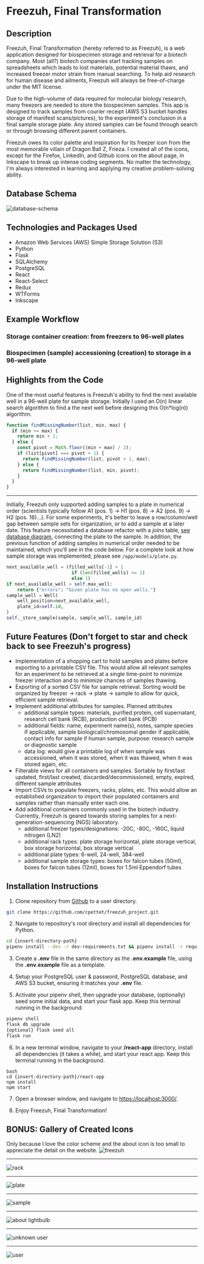 # Freezuh, Final Transformation

## Description
Freezuh, Final Transformation (hereby referred to as Freezuh), is a web application designed for biospecimen storage and retrieval for a biotech company. Most (all?) biotech companies start tracking samples on spreadsheets which leads to lost materials, potential material thaws, and increased freezer motor strain from manual searching. To help aid research for human disease and ailments, Freezuh will always be free-of-charge under the MIT license.

Due to the high-volume of data required for molecular biology research, many freezers are needed to store the biospecimen samples. This app is designed to track samples from courier receipt (AWS S3 bucket handles storage of manifest scans/pictures), to the experiment's conclusion in a final sample storage plate. Any stored samples can be found through search or through browsing different parent containers.

Freezuh owes its color palette and inspiration for its freezer icon from the most memorable villain of Dragon Ball Z, Frieza. I created all of the icons, except for the Firefox, LinkedIn, and Github icons on the about page, in Inkscape to break up intense coding segments. No matter the technology, I'm always interested in learning and applying my creative problem-solving ability.

## Database Schema
![database-schema](./assets/pictures/Diagram_Freezer_Project.png)

## Technologies and Packages Used
* Amazon Web Services (AWS) Simple Storage Solution (S3)
* Python
* Flask
* SQLAlchemy
* PostgreSQL
* React
* React-Select
* Redux
* WTForms
* Inkscape

## Example Workflow
### Storage container creation: from freezers to 96-well plates

### Biospecimen (sample) accessioning (creation) to storage in a 96-well plate

## Highlights from the Code
One of the most useful features is Freezuh's ability to find the next available well in a 96-well plate for sample storage. Initially I used an O(n) linear search algorithm to find a the next well before designing this O(n*log(n)) algorithm.
```javascript
function findMissingNumber(list, min, max) {
  if (min >= max) {
    return min + 1;
  } else {
    const pivot = Math.floor((min + max) / 2);
    if (list[pivot] === pivot + 1) {
      return findMissingNumber(list, pivot + 1, max);
    } else {
      return findMissingNumber(list, min, pivot);
    }
  }
}
```
***
Initially, Freezuh only supported adding samples to a plate in numerical order (scientists typically follow A1 (pos. 1) -> H1 (pos. 8) -> A2 (pos. 9) -> H2 (pos. 16)...). For some experiments, it's better to leave a row/column/well gap between sample sets for organization, or to add a sample at a later date. This feature necessitated a database refactor with a *joins* table, [see database diagram](#DatabaseSchema), connecting the plate to the sample. In addition, the previous function of adding samples in numerical order needed to be maintained, which you'll see in the code below. For a complete look at how sample storage was implemented, please see ```/app/models/plate.py```.
```python
next_available_well = (filled_wells[-1] + 1
                        if (len(filled_wells) >= 1)
                        else 1)
if next_available_well > self.max_well:
    return {"errors": "Given plate has no open wells."}
sample_well = Well(
    well_position=next_available_well,
    plate_id=self.id,
)
self._store_sample(sample, sample_well, sample_id)
```

## Future Features (Don't forget to star and check back to see Freezuh's progress)
* Implementation of a shopping cart to hold samples and plates before exporting to a printable CSV file. This would allow all relevant samples for an experiment to be retrieved at a single time-point to minimize freezer interaction and to minimize chances of samples thawing.
* Exporting of a sorted CSV file for sample retrieval. Sorting would be organized by freezer -> rack -> plate -> sample to allow for quick, efficient sample retrieval.
* Implement additional attributes for samples. Planned attributes
    - additional sample types: materials, purified protein, cell supernatant, research cell bank (RCB), production cell bank (PCB)
    - additional fields: name, experiment name(s), notes, sample species if applicable, sample biological/chromosomal gender if applicable, contact info for sample if human sample, purpose: research sample or diagnostic sample
    - data log: would give a printable log of when sample was accessioned, when it was stored, when it was thawed, when it was stored again, etc.
* Filterable views for all containers and samples. Sortable by first/last updated, first/last created, discarded/decommissioned, empty, expired, different sample attributes
* Import CSVs to populate freezers, racks, plates, etc. This would allow an established organization to import their populated containers and samples rather than manually enter each one.
* Add additional containers commonly used in the biotech industry. Currently, Freezuh is geared towards storing samples for a next-generation-sequencing (NGS) laboratory.
    - additional freezer types/designations: -20C, -80C, -160C, liquid nitrogen (LN2)
    - additional rack types: plate storage horizontal, plate storage vertical, box storage horizontal, box storage vertical
    - additional plate types: 6-well, 24-well, 384-well
    - additional sample storage types: boxes for falcon tubes (50ml), boxes for falcon tubes (12ml), boxes for 1.5ml Eppendorf tubes

## Installation Instructions
1. Clone repository from [Github](https://github.com/cpettet/freezuh_project) to a user directory.
```bash
git clone https://github.com/cpettet/freezuh_project.git
```

2. Navigate to repository's root directory and install all dependencies for Python.
```bash
cd {insert-directory-path}
pipenv install --dev -r dev-requirements.txt && pipenv install -r requirements.txt
```

3. Create a **.env** file in the same directory as the **.env.example** file, using the **.env.example** file as a template.

4. Setup your PostgreSQL user & password, PostgreSQL database, and AWS S3 bucket, ensuring it matches your **.env** file.

5. Activate your pipenv shell, then upgrade your database, (optionally) seed some initial data, and start your flask app. Keep this terminal running in the background.
```bash
pipenv shell
flask db upgrade
{optional} flask seed all
flask run
```

6. In a new terminal window, navigate to your **/react-app** directory, install all dependencies (it takes a while), and start your react app. Keep this terminal running in the background.
```
bash
cd {insert-directory-path}/react-app
npm install
npm start
```

7. Open a browser window, and navigate to [https://localhost:3000/](https://localhost:3000/).

8. Enjoy Freezuh, Final Transformation!

## BONUS: Gallery of Created Icons
Only because I love the color scheme and the about icon is too small to appreciate the detail on the website.
![freezuh](./assets/pictures/Freezer-Final.min.svg)
***
![rack](./assets/pictures/Rack-Final.min.svg)
***
![plate](./assets/pictures/Plate-Finalv2.min.svg)
***
![sample](./assets/pictures/Sample-Tube-Final.min.svg)
***
![about lightbulb](./assets/pictures/About.min.svg)
***
![unknown user](./assets/pictures/User-Icon-Unknown.svg)
***
![user](./assets/pictures/User-Icon.svg)